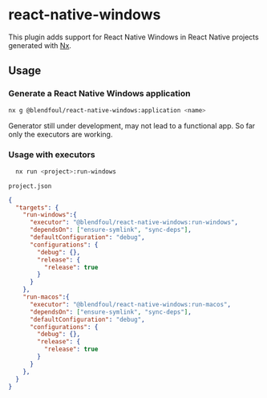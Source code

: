 # react-native-windows

This plugin adds support for React Native Windows in React Native projects generated with [Nx](https://nx.dev).

## Usage

### Generate a React Native Windows application

```bash
nx g @blendfoul/react-native-windows:application <name>
```

Generator still under development, may not lead to a functional app. So far only the executors are working.

### Usage with executors

```bash
  nx run <project>:run-windows
```

`project.json`
```json
{
  "targets": {
    "run-windows":{
      "executor": "@blendfoul/react-native-windows:run-windows",
      "dependsOn": ["ensure-symlink", "sync-deps"],
      "defaultConfiguration": "debug",
      "configurations": {
        "debug": {},
        "release": {
          "release": true
        }
      }
    },
    "run-macos":{
      "executor": "@blendfoul/react-native-windows:run-macos",
      "dependsOn": ["ensure-symlink", "sync-deps"],
      "defaultConfiguration": "debug",
      "configurations": {
        "debug": {},
        "release": {
          "release": true
        }
      }
    },
  }
}
```
